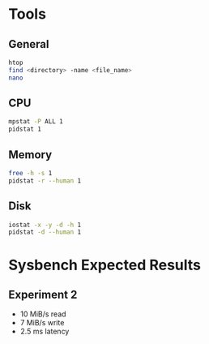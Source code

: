 # Tools

## General
```bash
htop
find <directory> -name <file_name>
nano
```

## CPU

```bash
mpstat -P ALL 1
pidstat 1
```

## Memory

```bash
free -h -s 1
pidstat -r --human 1
```

## Disk

```bash
iostat -x -y -d -h 1
pidstat -d --human 1

```

# Sysbench Expected Results

## Experiment 2

- 10 MiB/s read
- 7 MiB/s write
- 2.5 ms latency

